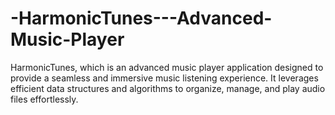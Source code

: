 # -HarmonicTunes---Advanced-Music-Player
HarmonicTunes, which is an advanced music player application designed to provide a seamless and immersive music listening experience. It leverages efficient data structures and algorithms to organize, manage, and play audio files effortlessly.

